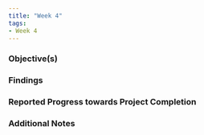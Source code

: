 ```yaml
---
title: "Week 4"
tags:
- Week 4
---
```


### Objective(s)



### Findings 



### Reported Progress towards Project Completion



### Additional Notes

